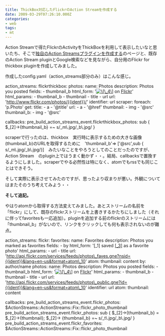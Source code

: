 ```yaml
---
title: ThickBox対応したFlickrのAction Streamを作成する
date: 2009-03-29T07:26:10.000Z
categories:
- web
tags:
- mt
---
```

Action Streamで得たFlickrのActivityをThickBoxを利用して表示したいなと思いたち、そこで[独自のAction Streamsプラグインを作成する](http://www.movabletype.jp/documentation/actionstreams/building_action_streams_plugin.html)のページと、既存のAction Stream pluginとGoogle検索などを見ながら、自分用のFlickr for thickbox pluginを作成してみました。
<!-- more -->
作成したconfig.yaml（action_streams部分のみ）はこんな感じ。

action_streams:
    flickrthickbox:
        photos:
            name: Photos
            description: Photos you posted
            fields:
                \- thumbnail_b
            html\_form: '<a href="\[\_2\]" class="thickbox"><img src="\[\_3\]" title="\[\_4\]"></a> on <a href="\[_5\]">Flickr</a>'
            html_params:
                \- thumbnail_b
                \- thumbnail
                \- title
                \- url
            url: 'http://www.flickr.com/photos/{{ident}}/'
            identifier: url
            scraper:
                foreach: 'p.Photo'
                get:
                    title:
                        \- a
                        \- '@title'
                    url:
                        \- a
                        \- '@href'
                    thumbnail:
                        \- img
                        \- '@src'
                    thumbnail_b:
                        \- img
                        \- '@src'

callbacks:
    pre\_build\_action\_streams\_event.flickrthickbox\_photos: sub { $\_\[2\]->{thumbnail\_b} =~ s/\_m\\.jpg/_b\\.jpg/ }

scraperで行ったのは、thickbox　実行時に表示するための大きな画像(thumbnail\_b)のURLを取得するために　'thumbnail\_b'=> \['@src',sub { s/\_m\\.jpg/\_b\\.jpg/}\]　みたいなことをやろうとしてのことだったのですが、Action Stream　のplugin上ではうまく動かず・・。結局、callbacksで置換するようにしました。scraperでやる必然性は特になく、atomでもrssでも同じことはできそう。

そして実際に表示させてみたのですが、思ったより収まりが悪い。外観についてはまたそのうち考えてみよう・・

**そして追記。**

やはりatomから取得する方法変えてみました。あとストリームの名前を「flickr」にして、既存のflickrストリームを上書きするかたちにしました（それに伴ってfavoritesも一応追加）。pluginを追加する前のflickrのストリームには「thumbnail_b」がないので、リンクをクリックしても何も表示されないのが難点。

action_streams:
    flickr:
        favorites:
            name: Favorites
            description: Photos you marked as favorites
            fields:
                \- by
            html\_form: '\[\_1\] saved <a href="\[\_2\]">\[\_3\]</a> as a favorite photo'
            html_params:
                \- url
                \- title
            url: 'http://api.flickr.com/services/feeds/photos\_faves.gne?nsid={{ident}}&lang=en-us&format=atom\_10'
            atom:
                thumbnail: content
                by: author/name
        photos:
            name: Photos
            description: Photos you posted
            fields:
                \- thumbnail_b
            html\_form: '<a href="\[\_2\]" class="thickbox"><img src="\[\_3\]" title="\[\_4\]"></a> on <a href="\[_5\]">Flickr</a>'
            html_params:
                \- thumbnail_b
                \- thumbnail
                \- title
                \- url
            url: 'http://api.flickr.com/services/feeds/photos\_public.gne?id={{ident}}&lang=en-us&format=atom\_10'
            identifier: url
            atom:
                thumbnail: content

callbacks:
    pre\_build\_action\_streams\_event.flickr\_photos:           $ActionStreams::ActionStreams::Fix::flickr\_photo_thumbnail
    pre\_build\_action\_streams\_event.flickr\_photos:           sub { $\_\[2\]->{thumbnail\_b} = $\_\[2\]->{thumbnail}; $_\[2\]-> {thumbnail\_b} =~ s/\_t\\.jpg/_b\\.jpg/ }
    pre\_build\_action\_streams\_event.flickr\_favorites:        $ActionStreams::ActionStreams::Fix::flickr\_photo_thumbnail